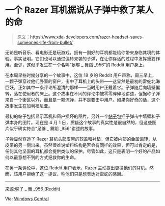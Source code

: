 # 一个 Razer 耳机据说从子弹中救了某人的命

> 原文：<https://www.xda-developers.com/razer-headset-saves-someones-life-from-bullet/>

无论是听音乐、看电影还是玩游戏，拥有一副好的耳机都能给你带来身临其境的体验。事实证明，它们也可以通过偏转来袭的子弹，在让你存活的过程中发挥重要作用。至少，这似乎发生在一个名叫“足够 _ 舞蹈 _956”的 Reddit 用户身上。

在本周早些时候分享的一个故事中，这位 18 岁的 Reddit 用户声称，周三早上，一颗子弹穿过他们卧室的窗户，击中了耳机上的头带——这显然是最初的雷蛇北海巨妖，正如其中一条评论所澄清的那样——当时用户正戴着它。子弹随后向墙壁偏转，落在使用者的床上。这个故事在不同的评论中被零零碎碎地讲述，但据称子弹来自一个街区以外，而且是一颗流弹，并不是要击中用户。如果你好奇的话，这个故事发生在加利福尼亚。

最初的帖子包括显示耳机和窗户损坏的图片，另外一个[帖子](https://www.reddit.com/r/razer/comments/ttfros/heres_more_proof_since_people_think_it_lying/)包括子弹击中墙壁和子弹本身的图片。现在是 4 月 1 日，质疑这个故事的真实性是很自然的，但这些图片似乎确实符合“足够 _ 舞蹈 _956”讲述的故事。

子弹显然穿透了 Razer 耳机头部皮带的软盖和衬垫，但它被内部的金属偏转，从皮带的另一侧出来。虽然很难说塑料结构是否会有同样的效果，但可以肯定的是，任何其他坚固的耳机都会提供类似的保护。尽管如此，这只是表明一个好的产品如何以最意想不到的方式拯救你的生命。

在另一条评论中，这位 Reddit 用户表示，Razer 主动提出更换他们的耳机。然而，该用户拒绝了这一提议，称他们只是想表达对雷蛇的感谢。

* * *

来源:[够了 _ 舞 _956 (Reddit)](https://www.reddit.com/r/razer/comments/ttchgw/razer_saved_my_life)

Via: [Windows Central](https://www.windowscentral.com/razer-kraken-headphones-allegedly-save-person-stray-bullet)